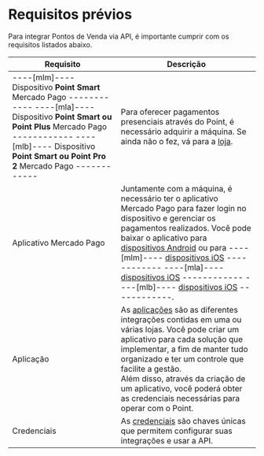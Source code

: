 # Requisitos prévios

Para integrar Pontos de Venda via API, é importante cumprir com os requisitos listados abaixo.

| Requisito | Descrição |
|---|---|
| ----[mlm]---- Dispositivo **Point Smart** Mercado Pago ------------ ----[mla]---- Dispositivo **Point Smart ou Point Plus** Mercado Pago ------------ ----[mlb]---- Dispositivo **Point Smart ou Point Pro 2** Mercado Pago ------------ | Para oferecer pagamentos presenciais através do Point, é necessário adquirir a máquina. Se ainda não o fez, vá para a [loja](https://www.mercadopago[FAKER][URL][DOMAIN]/point). |
| Aplicativo Mercado Pago | Juntamente com a máquina, é necessário ter o aplicativo Mercado Pago para fazer login no dispositivo e gerenciar os pagamentos realizados. Você pode baixar o aplicativo para [dispositivos Android](https://play.google.com/store/apps/details?id=com.mercadopago.wallet&hl=pt_BR) ou para ----[mlm]---- [dispositivos iOS](https://apps.apple.com/mx/app/mercado-pago/id925436649) ------------ ----[mla]---- [dispositivos iOS](https://apps.apple.com/ar/app/mercado-pago/id925436649) ------------ ----[mlb]---- [dispositivos iOS](https://apps.apple.com/br/app/mercado-pago/id925436649) ------------. |
| Aplicação | As [aplicações](/developers/pt/docs/mp-point/additional-content/your-integrations/dashboard) são as diferentes integrações contidas em uma ou várias lojas. Você pode criar um aplicativo para cada solução que implementar, a fim de manter tudo organizado e ter um controle que facilite a gestão.<br>Além disso, através da criação de um aplicativo, você poderá obter as credenciais necessárias para operar com o Point. |
| Credenciais | As [credenciais](/developers/pt/docs/mp-point/additional-content/your-integrations/credentials) são chaves únicas que permitem configurar suas integrações e usar a API. |